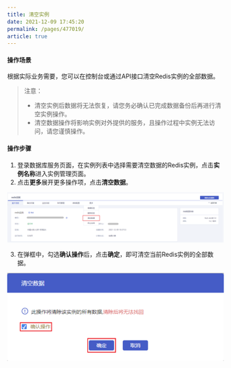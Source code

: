 ```yaml
---
title: 清空实例
date: 2021-12-09 17:45:20
permalink: /pages/477019/
article: true
---
```


#### 操作场景

根据实际业务需要，您可以在控制台或通过API接口清空Redis实例的全部数据。

> 注意：
>
> - 清空实例后数据将无法恢复，请您务必确认已完成数据备份后再进行清空实例操作。
> - 清空数据操作将影响实例对外提供的服务，且操作过程中实例无法访问，请您谨慎操作。

#### 操作步骤

1. 登录数据库服务页面，在实例列表中选择需要清空数据的Redis实例，点击**实例名称**进入实例管理页面。
2. 点击**更多**展开更多操作项，点击**清空数据**。

![012](../../pics/012.png)

3. 在弹框中，勾选**确认操作**后，点击**确定**，即可清空当前Redis实例的全部数据。

![11](../../pics/11.png)
